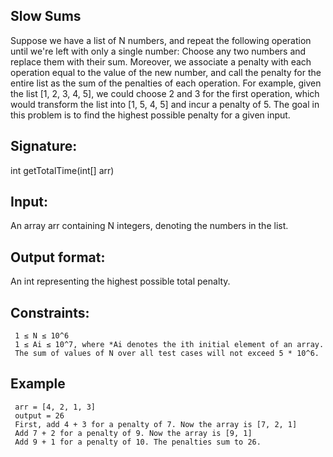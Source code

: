 ## Slow Sums
Suppose we have a list of N numbers, and repeat the following operation until we're left with only a single number: Choose any two numbers and replace them with their sum. Moreover, we associate a penalty with each operation equal to the value of the new number, and call the penalty for the entire list as the sum of the penalties of each operation.
For example, given the list [1, 2, 3, 4, 5], we could choose 2 and 3 for the first operation, which would transform the list into [1, 5, 4, 5] and incur a penalty of 5. The goal in this problem is to find the highest possible penalty for a given input.
## Signature:
int getTotalTime(int[] arr)
## Input:
An array arr containing N integers, denoting the numbers in the list.
## Output format:
An int representing the highest possible total penalty.
## Constraints:
     1 ≤ N ≤ 10^6
     1 ≤ Ai ≤ 10^7, where *Ai denotes the ith initial element of an array.
     The sum of values of N over all test cases will not exceed 5 * 10^6.

## Example
     arr = [4, 2, 1, 3]
     output = 26
     First, add 4 + 3 for a penalty of 7. Now the array is [7, 2, 1]
     Add 7 + 2 for a penalty of 9. Now the array is [9, 1]
     Add 9 + 1 for a penalty of 10. The penalties sum to 26.